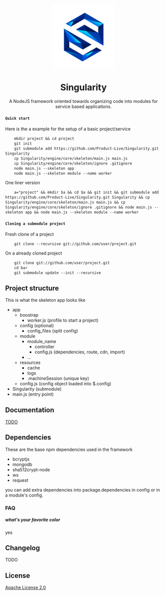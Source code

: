 <div align="center">
  <a href="https://github.com/Product-Live/Singularity">
    <img width="200" heigth="200" src="https://github.com/Product-Live/Singularity/blob/master/documentation/assets/logo.png?raw=true">
  </a>
  
  <h1>Singularity</h1>
  
  <p>A NodeJS framework oriented towards organizing code into modules for service based applications.</p>
</div>

#### `Quick start`
Here is the a example for the setup of a basic project/service
```shell
    mkdir project && cd project
    git init
    git submodule add https://github.com/Product-Live/Singularity.git Singularity
    cp Singularity/engine/core/skeleton/main.js main.js
    cp Singularity/engine/core/skeleton/ignore .gitignore
    node main.js --skeleton app
    node main.js --skeleton module --name worker
```
One liner version
```shell
    a="project" && mkdir $a && cd $a && git init && git submodule add https://github.com/Product-Live/Singularity.git Singularity && cp Singularity/engine/core/skeleton/main.js main.js && cp Singularity/engine/core/skeleton/ignore .gitignore && node main.js --skeleton app && node main.js --skeleton module --name worker
```

#### `Cloning a submodule project`
Fresh clone of a project
```shell
    git clone --recursive git://github.com/user/project.git
```
On a already cloned project
```shell
    git clone git://github.com/user/project.git
    cd bar
    git submodule update --init --recursive
```

## Project structure
This is what the skeleton app looks like
* app
    * boostrap
        * worker.js (profile to start a project)
    * config (optional)
        * config_files (split config)
    * module
        * module_name
            * controller
            * config.js (dependencies, route, cdn, import)
        * ...
    * resources
        * cache
        * logs
        * .machineSession (unique key)
    * config.js (config object loaded into $.config)
* Singularity (submodule)
* main.js (entry point)

## Documentation
[TODO](documentation/README.md)

## Dependencies
These are the base npm dependencies used in the framework
- bcryptjs
- mongodb
- sha512crypt-node
- ws
- request

you can add extra dependencies into package.dependencies in config or in a module's config.

### FAQ

##### what's your favorite color
yes

## Changelog
TODO

## License

[Apache License 2.0](LICENSE)